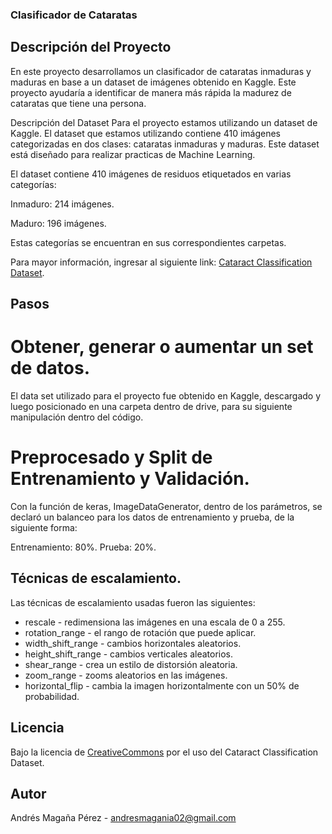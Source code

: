 ### Clasificador de Cataratas
## Descripción del Proyecto
En este proyecto desarrollamos un clasificador de cataratas inmaduras y maduras en base a un dataset de imágenes obtenido en Kaggle. Este proyecto ayudaría a identificar de manera más rápida la madurez de cataratas que tiene una persona.

Descripción del Dataset
Para el proyecto estamos utilizando un dataset de Kaggle. El dataset que estamos utilizando contiene 410 imágenes categorizadas en dos clases: cataratas inmaduras y maduras. Este dataset está diseñado para realizar practicas de Machine Learning.

El dataset contiene 410 imágenes de residuos etiquetados en varias categorías:

Inmaduro: 214 imágenes.

Maduro: 196 imágenes.

Estas categorías se encuentran en sus correspondientes carpetas.

Para mayor información, ingresar al siguiente link: [Cataract Classification Dataset](https://www.kaggle.com/datasets/akshayramakrishnan28/cataract-classification-dataset).

## Pasos
# Obtener, generar o aumentar un set de datos.
El data set utilizado para el proyecto fue obtenido en Kaggle, descargado y luego posicionado en una carpeta dentro de drive, para su siguiente manipulación dentro del código.

# Preprocesado y Split de Entrenamiento y Validación.
Con la función de keras, ImageDataGenerator, dentro de los parámetros, se declaró un balanceo para los datos de entrenamiento y prueba, de la siguiente forma:

Entrenamiento: 80%.
Prueba: 20%.

## Técnicas de escalamiento.
Las técnicas de escalamiento usadas fueron las siguientes:

- rescale - redimensiona las imágenes en una escala de 0 a 255.
- rotation_range - el rango de rotación que puede aplicar.
- width_shift_range - cambios horizontales aleatorios.
- height_shift_range - cambios verticales aleatorios.
- shear_range - crea un estilo de distorsión aleatoria.
- zoom_range - zooms aleatorios en las imágenes.
- horizontal_flip - cambia la imagen horizontalmente con un 50% de probabilidad.

## Licencia
Bajo la licencia de [CreativeCommons](https://creativecommons.org/licenses/by-sa/4.0/) por el uso del Cataract Classification Dataset.

## Autor
Andrés Magaña Pérez - andresmagania02@gmail.com
